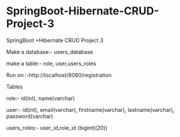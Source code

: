 # SpringBoot-Hibernate-CRUD-Project-3
SpringBoot +Hibernate CRUD Project 3

Make  a database:- users_database

make a table:- role, user,users_roles

Run on :-http://localhost/8080/registration

Tables

role:- id(int), name(varchar)

user:- id(int), email(varchar), firstname(varchar), lastname(varchar), password(varchar)

users_roles:- user_id,role_id (bigint)(20))
